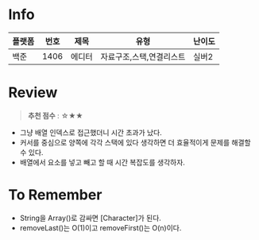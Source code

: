 # Info
|플랫폼|번호|제목|유형|난이도|
|----|----|----|----|----|
|백준|1406|에디터|자료구조,스택,연결리스트|실버2|

# Review
> **추천 점수** : ☆★★

- 그냥 배열 인덱스로 접근했더니 시간 초과가 났다.
- 커서를 중심으로 양쪽에 각각 스택에 있다 생각하면 더 효율적이게 문제를 해결할 수 있다.
- 배열에서 요소를 넣고 빼고 할 때 시간 복잡도를 생각하자.

# To Remember
- String을 Array()로 감싸면 [Character]가 된다.
- removeLast()는 O(1)이고 removeFirst()는 O(n)이다.